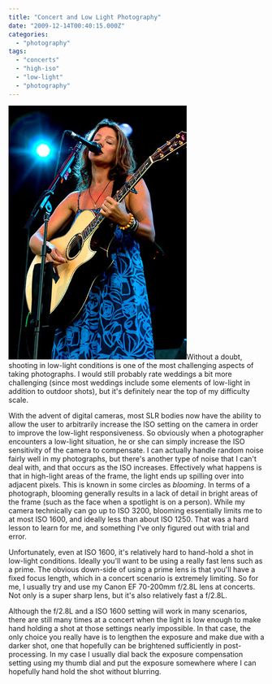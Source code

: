 ```yaml
---
title: "Concert and Low Light Photography"
date: "2009-12-14T00:40:15.000Z"
categories: 
  - "photography"
tags: 
  - "concerts"
  - "high-iso"
  - "low-light"
  - "photography"
---
```


![](images/2748063659_0d6b7ba3c8.jpg)Without a doubt, shooting in low-light conditions is one of the most challenging aspects of taking photographs. I would still probably rate weddings a bit more challenging (since most weddings include some elements of low-light in addition to outdoor shots), but it's definitely near the top of my difficulty scale.

With the advent of digital cameras, most SLR bodies now have the ability to allow the user to arbitrarily increase the ISO setting on the camera in order to improve the low-light responsiveness. So obviously when a photographer encounters a low-light situation, he or she can simply increase the ISO sensitivity of the camera to compensate. I can actually handle random noise fairly well in my photographs, but there's another type of noise that I can't deal with, and that occurs as the ISO increases. Effectively what happens is that in high-light areas of the frame, the light ends up spilling over into adjacent pixels. This is known in some circles as _blooming_. In terms of a photograph, blooming generally results in a lack of detail in bright areas of the frame (such as the face when a spotlight is on a person). While my camera technically can go up to ISO 3200, blooming essentially limits me to at most ISO 1600, and ideally less than about ISO 1250. That was a hard lesson to learn for me, and something I've only figured out with trial and error.

Unfortunately, even at ISO 1600, it's relatively hard to hand-hold a shot in low-light conditions. Ideally you'll want to be using a really fast lens such as a prime. The obvious down-side of using a prime lens is that you'll have a fixed focus length, which in a concert scenario is extremely limiting. So for me, I usually try and use my Canon EF 70-200mm f/2.8L lens at concerts. Not only is a super sharp lens, but it's also relatively fast a f/2.8L.

Although the f/2.8L and a ISO 1600 setting will work in many scenarios, there are still many times at a concert when the light is low enough to make hand holding a shot at those settings nearly impossible. In that case, the only choice you really have is to lengthen the exposure and make due with a darker shot, one that hopefully can be brightened sufficiently in post-processing. In my case I usually dial back the exposure compensation setting using my thumb dial and put the exposure somewhere where I can hopefully hand hold the shot without blurring.

